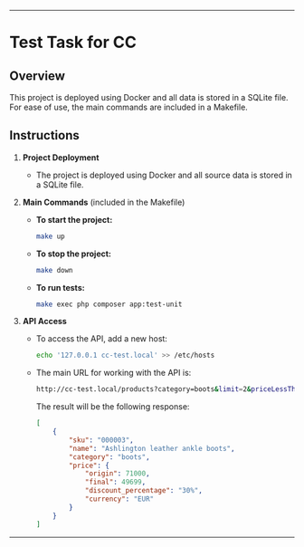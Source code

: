 
---

# Test Task for CC

## Overview

This project is deployed using Docker and all data is stored in a SQLite file. For ease of use, the main commands are included in a Makefile.

## Instructions

1. **Project Deployment**
   - The project is deployed using Docker and all source data is stored in a SQLite file.

2. **Main Commands** (included in the Makefile)
   - **To start the project:**
     ```sh
     make up
     ```
   - **To stop the project:**
     ```sh
     make down
     ```
   - **To run tests:**
     ```sh
     make exec php composer app:test-unit
     ```

3. **API Access**
   - To access the API, add a new host:
     ```sh
     echo '127.0.0.1 cc-test.local' >> /etc/hosts
     ```
   - The main URL for working with the API is:
     ```sh
     http://cc-test.local/products?category=boots&limit=2&priceLessThan=710.01&page=1
     ```
     The result will be the following response:
     ```json
     [
         {
             "sku": "000003",
             "name": "Ashlington leather ankle boots",
             "category": "boots",
             "price": {
                 "origin": 71000,
                 "final": 49699,
                 "discount_percentage": "30%",
                 "currency": "EUR"
             }
         }
     ]
     ```

---
